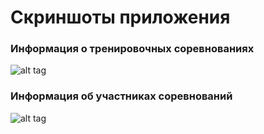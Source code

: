 ﻿# Скриншоты приложения
### Информация о тренировочных соревнованиях
![alt tag](https://raw.github.com/CodeAndMight/CodeforcesClient/master/Sc0.png)
### Информация об участниках соревнований
![alt tag](https://raw.github.com/CodeAndMight/CodeforcesClient/master/Sc1.png)
